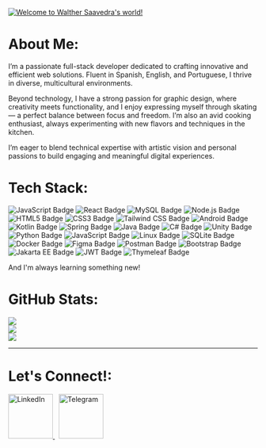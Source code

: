 [![Welcome to Walther Saavedra's world! ](https://pimp-my-readme-next.vercel.app/api/sliding-text?emojis=1f9d1-200d-1f4bb&text=Welcome%20to%20Walther%20Saavedra%27s%20world%21%20)](https://pimp-my-readme-next.vercel.app)

# About Me:

I’m a passionate full-stack developer dedicated to crafting innovative and efficient web solutions. Fluent in Spanish, English, and Portuguese, I thrive in diverse, multicultural environments.

Beyond technology, I have a strong passion for graphic design, where creativity meets functionality, and I enjoy expressing myself through skating — a perfect balance between focus and freedom. I’m also an avid cooking enthusiast, always experimenting with new flavors and techniques in the kitchen.

I’m eager to blend technical expertise with artistic vision and personal passions to build engaging and meaningful digital experiences.

# Tech Stack:

  ![JavaScript Badge](https://img.shields.io/badge/JavaScript-F7DF1E.svg?style=for-the-badge&logo=JavaScript&logoColor=black)
  ![React Badge](https://img.shields.io/badge/React-61DAFB.svg?style=for-the-badge&logo=React&logoColor=black)
  ![MySQL Badge](https://img.shields.io/badge/MySQL-4479A1.svg?style=for-the-badge&logo=MySQL&logoColor=white)
  ![Node.js Badge](https://img.shields.io/badge/Node.js-5FA04E.svg?style=for-the-badge&logo=nodedotjs&logoColor=white)
  ![HTML5 Badge](https://img.shields.io/badge/HTML5-E34F26.svg?style=for-the-badge&logo=HTML5&logoColor=white)
  ![CSS3 Badge](https://img.shields.io/badge/CSS3-1572B6.svg?style=for-the-badge&logo=CSS3&logoColor=white)
  ![Tailwind CSS Badge](https://img.shields.io/badge/Tailwind%20CSS-06B6D4.svg?style=for-the-badge&logo=Tailwind-CSS&logoColor=white)
  ![Android Badge](https://img.shields.io/badge/Android-3DDC84?style=for-the-badge&logo=android&logoColor=white)
  ![Kotlin Badge](https://img.shields.io/badge/Kotlin-7F52FF?style=for-the-badge&logo=kotlin&logoColor=white)
  ![Spring Badge](https://img.shields.io/badge/Spring-6DB33F?style=for-the-badge&logo=spring&logoColor=white)
  ![Java Badge](https://img.shields.io/badge/Java-ED8B00?style=for-the-badge&logo=java&logoColor=white)
  ![C# Badge](https://img.shields.io/badge/C%23-239120?style=for-the-badge&logo=c-sharp&logoColor=white)
  ![Unity Badge](https://img.shields.io/badge/Unity-222C37?style=for-the-badge&logo=unity&logoColor=white)
  ![Python Badge](https://img.shields.io/badge/Python-3776AB?style=for-the-badge&logo=python&logoColor=white)
  ![JavaScript Badge](https://img.shields.io/badge/JavaScript-F7DF1E?style=for-the-badge&logo=javascript&logoColor=black)
  ![Linux Badge](https://img.shields.io/badge/Linux-FCC624?style=for-the-badge&logo=linux&logoColor=black)
  ![SQLite Badge](https://img.shields.io/badge/SQLite-07405E?style=for-the-badge&logo=sqlite&logoColor=white)
  ![Docker Badge](https://img.shields.io/badge/Docker-2496ED?style=for-the-badge&logo=docker&logoColor=white)
  ![Figma Badge](https://img.shields.io/badge/Figma-F24E1E?style=for-the-badge&logo=figma&logoColor=white)
  ![Postman Badge](https://img.shields.io/badge/Postman-FF6C37?style=for-the-badge&logo=postman&logoColor=white)
  ![Bootstrap Badge](https://img.shields.io/badge/Bootstrap-7952B3?style=for-the-badge&logo=bootstrap&logoColor=white)
  ![Jakarta EE Badge](https://img.shields.io/badge/Jakarta%20EE-000000?style=for-the-badge&logo=jakartaee&logoColor=white)
  ![JWT Badge](https://img.shields.io/badge/JWT-000000?style=for-the-badge&logo=JSON%20web%20tokens&logoColor=white)
  ![Thymeleaf Badge](https://img.shields.io/badge/Thymeleaf-005C0F?style=for-the-badge&logo=thymeleaf&logoColor=white)


And I'm always learning something new!

# GitHub Stats:

![](https://github-readme-stats.vercel.app/api?username=cronoxxxx&theme=dark&hide_border=false&include_all_commits=false&count_private=false)<br/>
![](https://nirzak-streak-stats.vercel.app/?user=cronoxxxx&theme=dark&hide_border=false)<br/>
![](https://github-readme-stats.vercel.app/api/top-langs/?username=cronoxxxx&theme=dark&hide_border=false&include_all_commits=false&count_private=false&layout=compact)

---

# Let's Connect!:

<a href="https://www.linkedin.com/in/walther-saavedra/">
  <img src="https://pimp-my-readme-next.vercel.app/api/social-media?social=LinkedIn" alt="LinkedIn" height="90">
</a>&nbsp;
<a href="https://t.me/cr0noxx">
  <img src="https://imgs.search.brave.com/X9YQ3yByGGASxHG7OYRfQjTKow1SfknPUDuXIg21nSw/rs:fit:860:0:0:0/g:ce/aHR0cHM6Ly9zdGF0/aWMtMDAuaWNvbmR1/Y2suY29tL2Fzc2V0/cy4wMC90ZWxlZ3Jh/bS1pY29uLTIwNDh4/MjA0OC1uczNtYmdo/NC5wbmc" alt="Telegram" width="90">
</a>


